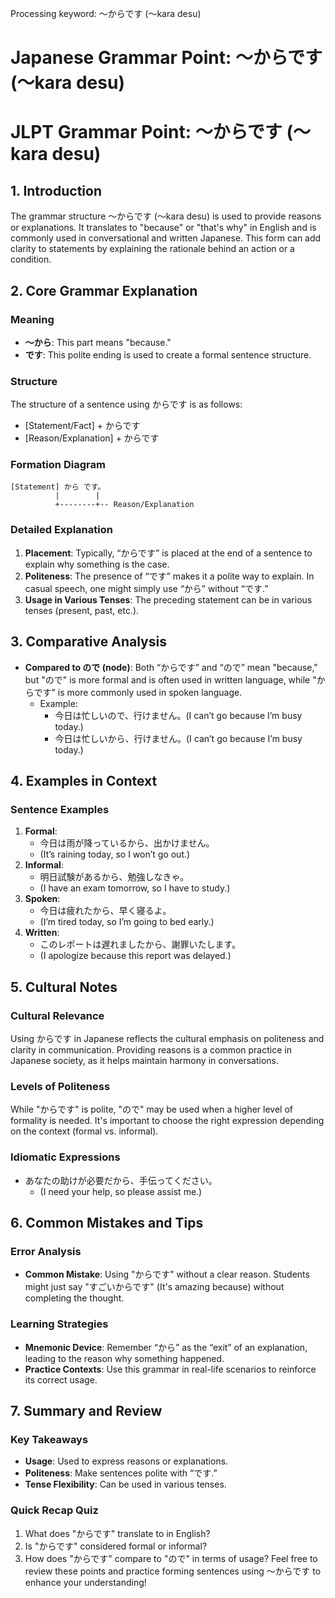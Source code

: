 Processing keyword: ～からです (〜kara desu)
# Japanese Grammar Point: ～からです (〜kara desu)
# JLPT Grammar Point: ～からです (〜kara desu)
## 1. Introduction
The grammar structure ～からです (〜kara desu) is used to provide reasons or explanations. It translates to "because" or "that's why" in English and is commonly used in conversational and written Japanese. This form can add clarity to statements by explaining the rationale behind an action or a condition.
## 2. Core Grammar Explanation
### Meaning
- **～から**: This part means "because."
- **です**: This polite ending is used to create a formal sentence structure.
### Structure
The structure of a sentence using からです is as follows:
- [Statement/Fact] + からです
- [Reason/Explanation] + からです
### Formation Diagram
```plaintext
[Statement] から です。
          |        |
          +--------+-- Reason/Explanation
```
### Detailed Explanation
1. **Placement**: Typically, “からです” is placed at the end of a sentence to explain why something is the case.
2. **Politeness**: The presence of “です” makes it a polite way to explain. In casual speech, one might simply use “から” without “です.”
3. **Usage in Various Tenses**: The preceding statement can be in various tenses (present, past, etc.).
## 3. Comparative Analysis
- **Compared to ので (node)**: Both “からです” and “ので” mean "because," but "ので" is more formal and is often used in written language, while "からです" is more commonly used in spoken language. 
  - Example: 
    - 今日は忙しいので、行けません。(I can’t go because I’m busy today.)
    - 今日は忙しいから、行けません。(I can’t go because I’m busy today.)
 
## 4. Examples in Context
### Sentence Examples
1. **Formal**: 
   - 今日は雨が降っているから、出かけません。
   - (It’s raining today, so I won’t go out.)
2. **Informal**: 
   - 明日試験があるから、勉強しなきゃ。
   - (I have an exam tomorrow, so I have to study.)
3. **Spoken**: 
   - 今日は疲れたから、早く寝るよ。
   - (I’m tired today, so I’m going to bed early.)
4. **Written**: 
   - このレポートは遅れましたから、謝罪いたします。
   - (I apologize because this report was delayed.)
## 5. Cultural Notes
### Cultural Relevance
Using からです in Japanese reflects the cultural emphasis on politeness and clarity in communication. Providing reasons is a common practice in Japanese society, as it helps maintain harmony in conversations.
### Levels of Politeness
While "からです" is polite, "ので" may be used when a higher level of formality is needed. It's important to choose the right expression depending on the context (formal vs. informal).
### Idiomatic Expressions
- あなたの助けが必要だから、手伝ってください。
  - (I need your help, so please assist me.)
## 6. Common Mistakes and Tips
### Error Analysis
- **Common Mistake**: Using "からです" without a clear reason. Students might just say "すごいからです" (It's amazing because) without completing the thought.
  
### Learning Strategies
- **Mnemonic Device**: Remember “から” as the “exit” of an explanation, leading to the reason why something happened.
- **Practice Contexts**: Use this grammar in real-life scenarios to reinforce its correct usage.
## 7. Summary and Review
### Key Takeaways
- **Usage**: Used to express reasons or explanations.
- **Politeness**: Make sentences polite with “です.”
- **Tense Flexibility**: Can be used in various tenses.
### Quick Recap Quiz
1. What does "からです" translate to in English?
2. Is "からです" considered formal or informal?
3. How does "からです" compare to "ので" in terms of usage?
Feel free to review these points and practice forming sentences using ～からです to enhance your understanding!
